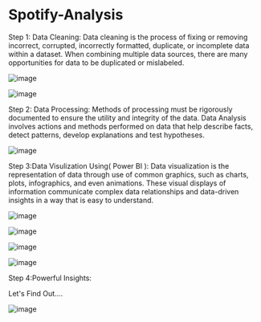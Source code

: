 # Spotify-Analysis

Step 1: Data Cleaning: Data cleaning is the process of fixing or removing incorrect, corrupted, incorrectly formatted, duplicate, or incomplete data within a dataset. 
When combining multiple data sources, there are many opportunities for data to be duplicated or mislabeled.


![image](https://github.com/YashMohare/Spotify-Analysis/assets/160584848/83bc567f-ba0c-425d-be3c-5db205948c28)

![image](https://github.com/YashMohare/Spotify-Analysis/assets/160584848/bbee24ff-eb87-4242-bec1-8a1799844e49)

Step 2: Data Processing: Methods of processing must be rigorously documented to ensure the utility and integrity of the data. Data Analysis involves actions and methods
performed on data that help describe facts, detect patterns, develop explanations and test hypotheses.

![image](https://github.com/YashMohare/Spotify-Analysis/assets/160584848/9379244f-efd2-4011-8c16-32a6bf4c7442)

Step 3:Data Visulization Using( Power BI ): Data visualization is the representation of data through use of common graphics, such as charts, plots, infographics, and even animations. 
These visual displays of information communicate complex data relationships and data-driven insights in a way that is easy to understand.

![image](https://github.com/YashMohare/Spotify-Analysis/assets/160584848/9de4873a-0449-4386-917c-fcf79b87ce0e)



![image](https://github.com/YashMohare/Spotify-Analysis/assets/160584848/f3afdc4e-857a-4e1b-9528-b3cb561890f7)




![image](https://github.com/YashMohare/Spotify-Analysis/assets/160584848/ff90f349-0eae-405e-b950-b86a3b82edf3)




![image](https://github.com/YashMohare/Spotify-Analysis/assets/160584848/1b3681ae-d765-4499-a638-fe43fe4988c4)




Step 4:Powerful Insights:

Let's Find Out....





![image](https://github.com/YashMohare/Spotify-Analysis/assets/160584848/cea5e68f-5bbd-492b-a0ed-f7d4e1c5f060)
